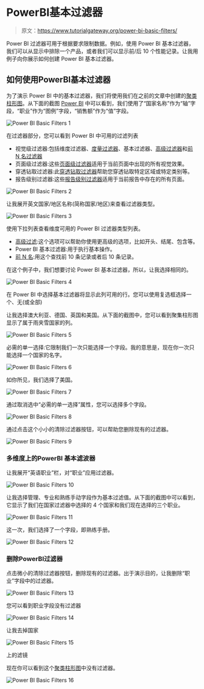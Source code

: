 # PowerBI基本过滤器

> 原文：<https://www.tutorialgateway.org/power-bi-basic-filters/>

Power BI 过滤器可用于根据要求限制数据。例如，使用 Power BI 基本过滤器，我们可以从显示中排除一个产品，或者我们可以显示前/后 10 个性能记录。让我用例子向你展示如何创建 Power BI 基本过滤器。

## 如何使用PowerBI基本过滤器

为了演示 Power BI 中的基本过滤器，我们将使用我们在之前的文章中创建的[聚类柱形图](https://www.tutorialgateway.org/clustered-column-chart-in-power-bi/)。从下面的截图 [Power BI](https://www.tutorialgateway.org/power-bi-tutorial/) 中可以看到，我们使用了“国家名称”作为“轴”字段，“职业”作为“图例”字段，“销售额”作为“值”字段。

![Power BI Basic Filters 1](img/384d26242edf56985e7e3203aabc9a01.png)

在过滤器部分，您可以看到 Power BI 中可用的过滤列表

*   视觉级过滤器:包括维度过滤器、[度量过滤器](https://www.tutorialgateway.org/power-bi-filters-on-measures/)、基本过滤器、[高级过滤器](https://www.tutorialgateway.org/power-bi-advanced-filters/)和[前 N 名过滤器](https://www.tutorialgateway.org/power-bi-top-10-filters/)
*   页面级过滤器:这些[页面级过滤器](https://www.tutorialgateway.org/power-bi-page-level-filters/)适用于当前页面中出现的所有视觉效果。
*   穿透钻取过滤器:此[穿透钻取过滤器](https://www.tutorialgateway.org/drill-through-filters-in-power-bi/)帮助您穿透钻取特定区域或特定类别等。
*   报告级别过滤器:这些[报告级别过滤器](https://www.tutorialgateway.org/power-bi-report-level-filters/)适用于当前报告中存在的所有页面。

![Power BI Basic Filters 2](img/30f6359c05635847c005d6e114dbdf5e.png)

让我展开英文国家/地区名称(简称国家/地区)来查看过滤器类型。

![Power BI Basic Filters 3](img/361565d235f113dbdf0a0582186084cc.png)

使用下拉列表查看维度可用的 Power BI 过滤器类型列表。

*   [高级过滤](https://www.tutorialgateway.org/power-bi-advanced-filters/):这个选项可以帮助你使用更高级的选项，比如开头、结尾、包含等。
*   Power BI 基本过滤器:用于执行基本操作。
*   [前 N 名](https://www.tutorialgateway.org/power-bi-top-10-filters/):用这个查找前 10 条记录或者后 10 条记录。

在这个例子中，我们想要讨论 Power BI 基本过滤器，所以，让我选择相同的。

![Power BI Basic Filters 4](img/2d6156d2cf57c21938f25570e31870a0.png)

在 Power BI 中选择基本过滤器将显示此列可用的行。您可以使用复选框选择一个、无(或全部)

让我选择澳大利亚、德国、英国和美国。从下面的截图中，您可以看到聚集柱形图显示了属于雨夹雪国家的列。

![Power BI Basic Filters 5](img/7bde1aefec88421f1071c7c397a040e4.png)

必需的单一选择:它限制我们一次只能选择一个字段。我的意思是，现在你一次只能选择一个国家的名字。

![Power BI Basic Filters 6](img/b018771cfb774befc838abf644877ffc.png)

如你所见，我们选择了美国。

![Power BI Basic Filters 7](img/77905259553c91aca7f17583f0c2a1da.png)

通过取消选中“必需的单一选择”属性，您可以选择多个字段。

![Power BI Basic Filters 8](img/2b5688c18db3933f7cb7a59a355bd542.png)

通过点击这个小小的清除过滤器按钮，可以帮助您删除现有的过滤器。

![Power BI Basic Filters 9](img/338f2787ca53bf86637d607241eb0c3a.png)

### 多维度上的PowerBI 基本滤波器

让我展开“英语职业”栏，对“职业”应用过滤器。

![Power BI Basic Filters 10](img/b8e97af99e844d3d153e17bd21cc4409.png)

让我选择管理、专业和熟练手动字段作为基本过滤值。从下面的截图中可以看到，它显示了我们在国家过滤器中选择的 4 个国家和我们现在选择的三个职业。

![Power BI Basic Filters 11](img/14f9974b7a67dc7f57c03ea79f85d632.png)

这一次，我们选择了一个字段，即熟练手册。

![Power BI Basic Filters 12](img/08d62d268c18fde41cf9a4333350d292.png)

### 删除PowerBI过滤器

点击微小的清除过滤器按钮，删除现有的过滤器。出于演示目的，让我删除“职业”字段中的过滤器。

![Power BI Basic Filters 13](img/918a324dbb7f2a7eb0776c0b150104e6.png)

您可以看到职业字段没有过滤器

![Power BI Basic Filters 14](img/ef338b04c28427f60603862d88808adc.png)

让我去掉国家

![Power BI Basic Filters 15](img/536a6f90ffd2161977d6667c79b10eac.png)

上的滤镜

现在你可以看到这个[聚类柱形图](https://www.tutorialgateway.org/clustered-column-chart-in-power-bi/)中没有过滤器。

![Power BI Basic Filters 16](img/2f9dd961c2fd9db8ba7131c0053d80a5.png)